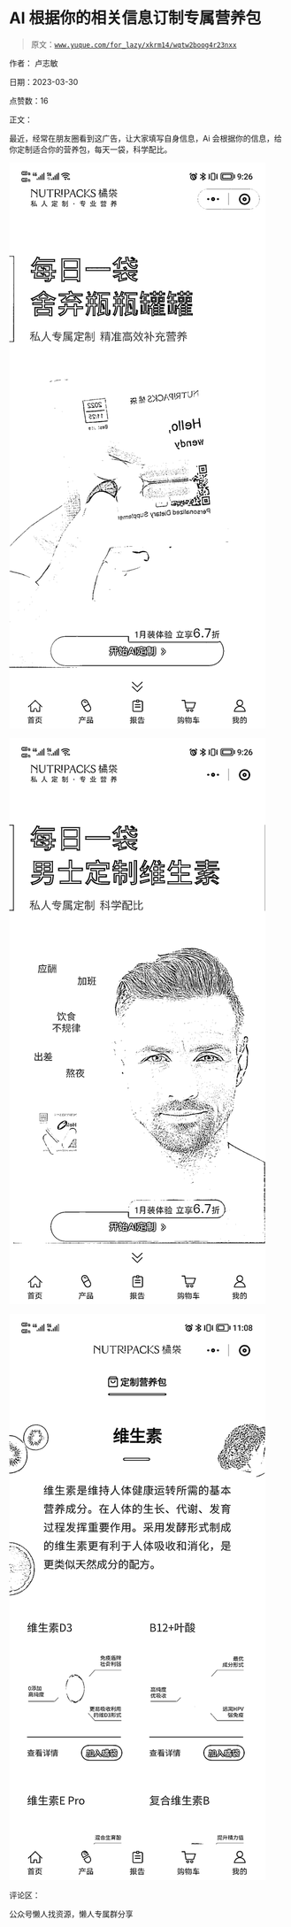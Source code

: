 # AI 根据你的相关信息订制专属营养包

> 原文：[`www.yuque.com/for_lazy/xkrm14/wqtw2boog4r23nxx`](https://www.yuque.com/for_lazy/xkrm14/wqtw2boog4r23nxx)

作者： 卢志敏

日期：2023-03-30

点赞数：16

正文：

最近，经常在朋友圈看到这广告，让大家填写自身信息，Ai 会根据你的信息，给你定制适合你的营养包，每天一袋，科学配比。

![](img/c94266bcc9c7aa9a4ef0d4f965c890ef.png)  

![](img/c663d28ef49dfb49173dd684e7c72ed6.png)  

![](img/d3538d7d9b2f3f24f6b504293661b939.png)  

评论区：

公众号懒人找资源，懒人专属群分享

